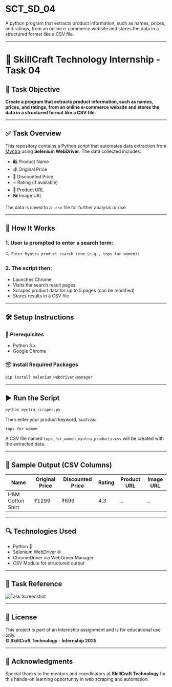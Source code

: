 # SCT_SD_04
A python program that extracts product information, such as names, prices, and ratings, from an online e-commerce website and stores the data in a structured format like a CSV file.

---

# 🧠 SkillCraft Technology Internship - Task 04

## 📌 Task Objective

**Create a program that extracts product information, such as names, prices, and ratings, from an online e-commerce website and stores the data in a structured format like a CSV file.**

---

## ✅ Task Overview

This repository contains a Python script that automates data extraction from [Myntra](https://www.myntra.com) using **Selenium WebDriver**. The data collected includes:

- 🛍️ Product Name  
- 💰 Original Price  
- 🔻 Discounted Price  
- ⭐ Rating (if available)  
- 🔗 Product URL  
- 🖼️ Image URL  

The data is saved to a `.csv` file for further analysis or use.

---

## 🚀 How It Works

### 1. User is prompted to enter a search term:
```
🔍 Enter Myntra product search term (e.g., tops for women):
```

### 2. The script then:
- Launches Chrome
- Visits the search result pages
- Scrapes product data for up to 5 pages (can be modified)
- Stores results in a CSV file

---

## 🛠️ Setup Instructions

### 🔧 Prerequisites
- Python 3.x
- Google Chrome

### 📦 Install Required Packages
```bash
pip install selenium webdriver-manager
```

---

## ▶️ Run the Script

```bash
python myntra_scraper.py
```

Then enter your product keyword, such as:

```
tops for women
```

A CSV file named `tops_for_women_myntra_products.csv` will be created with the extracted data.

---

## 🧾 Sample Output (CSV Columns)

| Name              | Original Price | Discounted Price | Rating | Product URL | Image URL |
|-------------------|----------------|------------------|--------|-------------|-----------|
| H&M Cotton Shirt  | ₹1299          | ₹699             | 4.3    | ...         | ...       |

---

## 🔍 Technologies Used

- Python 🐍  
- Selenium WebDriver 🌐  
- ChromeDriver via WebDriver Manager  
- CSV Module for structured output  

---

## 📸 Task Reference

![Task Screenshot](57ee0f75-cba5-481b-b007-16e73af4263c.png)

---

## 📄 License

This project is part of an internship assignment and is for educational use only.  
**© SkillCraft Technology - Internship 2025**

---

## 🙌 Acknowledgments

Special thanks to the mentors and coordinators at **SkillCraft Technology** for this hands-on learning opportunity in web scraping and automation.
